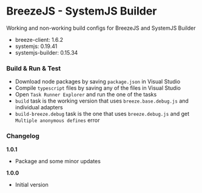 # BreezeJS - SystemJS Builder
Working and non-working build configs for BreezeJS and SystemJS Builder  

* breeze-client: 1.6.2  
* systemjs: 0.19.41  
* systemjs-builder: 0.15.34  

### Build & Run & Test

* Download node packages by saving `package.json` in Visual Studio
* Compile `typescript` files by saving any of the files in Visual Studio
* Open `Task Runner Explorer` and run the one of the tasks
* `build` task is the working version that uses `breeze.base.debug.js` and individual adapters
* `build-breeze.debug` task is the one that uses `breeze.debug.js` and get `Multiple anonymous defines` error

### Changelog

**1.0.1**

* Package and some minor updates

**1.0.0**

* Initial version
